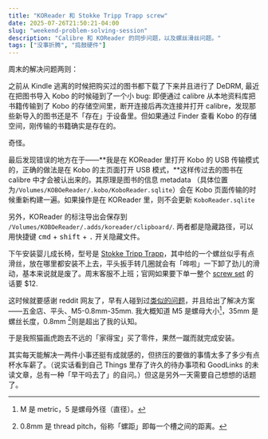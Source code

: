 ```yaml
---
title: "KOReader 和 Stokke Tripp Trapp screw"
date: 2025-07-26T21:50:21-04:00
slug: "weekend-problem-solving-session"
description: "Calibre 和 KOReader 的同步问题，以及螺丝滑丝问题。"
tags: ["没事折腾", "捣鼓硬件"]
---
```


周末的解决问题两则：

之前从 Kindle 逃离的时候把购买过的图书都下载了下来并且进行了 DeDRM, 最近在把图书导入 Kobo 的时候碰到了一个小 bug: 即便通过 calibre 从本地资料库把书籍传输到了 Kobo 的存储空间里，断开连接后再次连接并打开 calibre，发现那些新导入的图书还是不「存在」于设备里。但如果通过 Finder 查看 Kobo 的存储空间，刚传输的书籍确实是存在的。

奇怪。

最后发现错误的地方在于——**我是在 KOReader 里打开 Kobo 的 USB 传输模式的，正确的做法是在 Kobo 的主页面打开 USB 模式，**这样传过去的图书在 calibre 中才会被认出来的。其原理是图书的信息 metadata （具体位置为`/Volumes/KOBOeReader/.kobo/KoboReader.sqlite`）会在 Kobo 页面传输的时候重新构建一遍。如果操作是在 KOReader 里，则不会更新 `KoboReader.sqlite`

另外，KOReader 的标注导出会保存到 `/Volumes/KOBOeReader/.adds/koreader/clipboard/`. 两者都是隐藏路径，可以用快捷键 <kbd>cmd</kbd> + <kbd>shift</kbd> + <kbd>.</kbd> 开关隐藏文件。

下午安装婴儿成长椅，型号是 [Stokke Tripp Trapp](https://www.stokke.com/USA/en-us/category/high-chairs/stokke-high-chair-bundles)，其中给的一个螺丝似乎有点滑丝，放在哪里都安装不上去，平头扳手转几圈就会有「哗啦」一下卸了劲儿的滑动，基本来说就是废了。周末客服不上班；官网如果要下单一整个 [screw set](https://www.stokke.com/USA/en-us/spare-parts/spare-parts-highchairs/527500.html) 的话要 $12.

这时候就要感谢 reddit 网友了，早有人碰到过[类似的问题](https://www.reddit.com/r/beyondthebump/comments/16bhhgs/stokke_tripp_trapp_screws/)，并且给出了解决方案——五金店、平头、M5-0.8mm-35mm. 我大概知道 M5 是螺母大小[^1]，35mm 是螺丝长度，0.8mm [^2]则是超出了我的认知。

[^1]: M 是 metric，5 是螺母外径（直径）。

[^2]: 0.8mm 是 thread pitch，俗称「螺距」即每一个槽之间的距离。

于是我照猫画虎跑去不远的「家得宝」买了零件，果然一蹴而就完成安装。

其实每天能解决一两件小事还挺有成就感的，但挤压的要做的事情太多了多少有点杯水车薪了。（说实话看到自己 Things 里存了许久的待办事项和 GoodLinks 的未读文章，总有一种「早干吗去了」的自问。）但这是另外一天需要自己想想的话题了。
